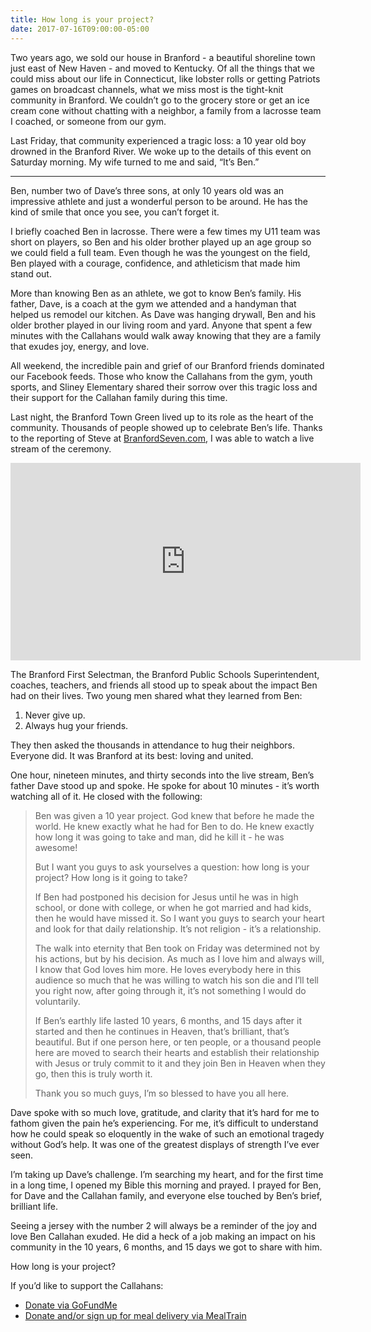 ```yaml
---
title: How long is your project?
date: 2017-07-16T09:00:00-05:00
---
```


Two years ago, we sold our house in Branford - a beautiful shoreline town just east of New Haven - and moved to Kentucky. Of all the things that we could miss about our life in Connecticut, like lobster rolls or getting Patriots games on broadcast channels, what we miss most is the tight-knit community in Branford. We couldn’t go to the grocery store or get an ice cream cone without chatting with a neighbor, a family from a lacrosse team I coached, or someone from our gym.

Last Friday, that community experienced a tragic loss: a 10 year old boy drowned in the Branford River. We woke up to the details of this event on Saturday morning. My wife turned to me and said, “It’s Ben.”

---

Ben, number two of Dave’s three sons, at only 10 years old was an impressive athlete and just a wonderful person to be around. He has the kind of smile that once you see, you can’t forget it.

I briefly coached Ben in lacrosse. There were a few times my U11 team was short on players, so Ben and his older brother played up an age group so we could field a full team. Even though he was the youngest on the field, Ben played with a courage, confidence, and athleticism that made him stand out.

More than knowing Ben as an athlete, we got to know Ben’s family. His father, Dave, is a coach at the gym we attended and a handyman that helped us remodel our kitchen. As Dave was hanging drywall, Ben and his older brother played in our living room and yard. Anyone that spent a few minutes with the Callahans would walk away knowing that they are a family that exudes joy, energy, and love.

All weekend, the incredible pain and grief of our Branford friends dominated our Facebook feeds. Those who know the Callahans from the gym, youth sports, and Sliney Elementary shared their sorrow over this tragic loss and their support for the Callahan family during this time.

Last night, the Branford Town Green lived up to its role as the heart of the community. Thousands of people showed up to celebrate Ben’s life. Thanks to the reporting of Steve at [BranfordSeven.com](http://www.branfordseven.com/), I was able to watch a live stream of the ceremony.

<iframe src="https://www.facebook.com/plugins/video.php?height=316&href=https%3A%2F%2Fwww.facebook.com%2FBranfordSeven%2Fvideos%2F1696802467015175%2F&show_text=false&width=560&t=0" width="560" height="316" style="border:none;overflow:hidden" scrolling="no" frameborder="0" allowfullscreen="true" allow="autoplay; clipboard-write; encrypted-media; picture-in-picture; web-share" allowFullScreen="true"></iframe>

The Branford First Selectman, the Branford Public Schools Superintendent, coaches, teachers, and friends all stood up to speak about the impact Ben had on their lives. Two young men shared what they learned from Ben:

1. Never give up.
2. Always hug your friends.

They then asked the thousands in attendance to hug their neighbors. Everyone did. It was Branford at its best: loving and united.

One hour, nineteen minutes, and thirty seconds into the live stream, Ben’s father Dave stood up and spoke. He spoke for about 10 minutes - it’s worth watching all of it. He closed with the following:

> Ben was given a 10 year project. God knew that before he made the world. He knew exactly what he had for Ben to do. He knew exactly how long it was going to take and man, did he kill it - he was awesome!
>
> But I want you guys to ask yourselves a question: how long is your project? How long is it going to take?
>
> If Ben had postponed his decision for Jesus until he was in high school, or done with college, or when he got married and had kids, then he would have missed it. So I want you guys to search your heart and look for that daily relationship. It’s not religion - it’s a relationship.
>
> The walk into eternity that Ben took on Friday was determined not by his actions, but by his decision. As much as I love him and always will, I know that God loves him more. He loves everybody here in this audience so much that he was willing to watch his son die and I’ll tell you right now, after going through it, it’s not something I would do voluntarily.
>
> If Ben’s earthly life lasted 10 years, 6 months, and 15 days after it started and then he continues in Heaven, that’s brilliant, that’s beautiful. But if one person here, or ten people, or a thousand people here are moved to search their hearts and establish their relationship with Jesus or truly commit to it and they join Ben in Heaven when they go, then this is truly worth it.
>
> Thank you so much guys, I’m so blessed to have you all here.

Dave spoke with so much love, gratitude, and clarity that it’s hard for me to fathom given the pain he’s experiencing. For me, it’s difficult to understand how he could speak so eloquently in the wake of such an emotional tragedy without God’s help. It was one of the greatest displays of strength I’ve ever seen.

I’m taking up Dave’s challenge. I’m searching my heart, and for the first time in a long time, I opened my Bible this morning and prayed. I prayed for Ben, for Dave and the Callahan family, and everyone else touched by Ben’s brief, brilliant life.

Seeing a jersey with the number 2 will always be a reminder of the joy and love Ben Callahan exuded. He did a heck of a job making an impact on his community in the 10 years, 6 months, and 15 days we got to share with him.

How long is your project?

If you’d like to support the Callahans:

- [Donate via GoFundMe](https://www.gofundme.com/ben-callahan-memorial-fund)
- [Donate and/or sign up for meal delivery via MealTrain](https://www.mealtrain.com/trains/821v65/donate/)